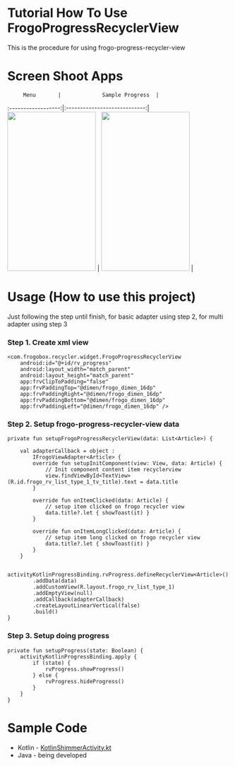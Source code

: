 # Tutorial How To Use FrogoProgressRecyclerView
This is the procedure for using frogo-progress-recycler-view

# Screen Shoot Apps

         Menu       |             Sample Progress  |
:------------------:|:----------------------------:|
<span align="center"><img width="200px" height="360px" src="https://raw.githubusercontent.com/amirisback/frogo-recycler-view/master/docs/image/ss_main.png"></span> | <span align="center"><img width="200px" height="360px" src="https://raw.githubusercontent.com/amirisback/frogo-recycler-view/master/docs/image/sample_progress.gif"></span> |

# Usage (How to use this project)
Just following the step until finish, for basic adapter using step 2, for multi adapter using step 3

### Step 1. Create xml view

    <com.frogobox.recycler.widget.FrogoProgressRecyclerView
        android:id="@+id/rv_progress"
        android:layout_width="match_parent"
        android:layout_height="match_parent"
        app:frvClipToPadding="false"
        app:frvPaddingTop="@dimen/frogo_dimen_16dp"
        app:frvPaddingRight="@dimen/frogo_dimen_16dp"
        app:frvPaddingBottom="@dimen/frogo_dimen_16dp"
        app:frvPaddingLeft="@dimen/frogo_dimen_16dp" />

### Step 2. Setup frogo-progress-recycler-view data
    private fun setupFrogoProgressRecyclerView(data: List<Article>) {

        val adapterCallback = object :
            IFrogoViewAdapter<Article> {
            override fun setupInitComponent(view: View, data: Article) {
                // Init component content item recyclerview
                view.findViewById<TextView>(R.id.frogo_rv_list_type_1_tv_title).text = data.title
            }

            override fun onItemClicked(data: Article) {
                // setup item clicked on frogo recycler view
                data.title?.let { showToast(it) }
            }

            override fun onItemLongClicked(data: Article) {
                // setup item long clicked on frogo recycler view
                data.title?.let { showToast(it) }
            }
        }

        activityKotlinProgressBinding.rvProgress.defineRecyclerView<Article>()
            .addData(data)
            .addCustomView(R.layout.frogo_rv_list_type_1)
            .addEmptyView(null)
            .addCallback(adapterCallback)
            .createLayoutLinearVertical(false)
            .build()
    }

### Step 3. Setup doing progress
    private fun setupProgress(state: Boolean) {
        activityKotlinProgressBinding.apply {
            if (state) {
                rvProgress.showProgress()
            } else {
                rvProgress.hideProgress()
            }
        }
    }

# Sample Code
- Kotlin - [KotlinShimmerActivity.kt](https://github.com/amirisback/frogo-recycler-view/blob/master/app/src/main/java/com/frogobox/recycler/kotlinsample/KotlinProgressActivity.kt)
- Java - being developed